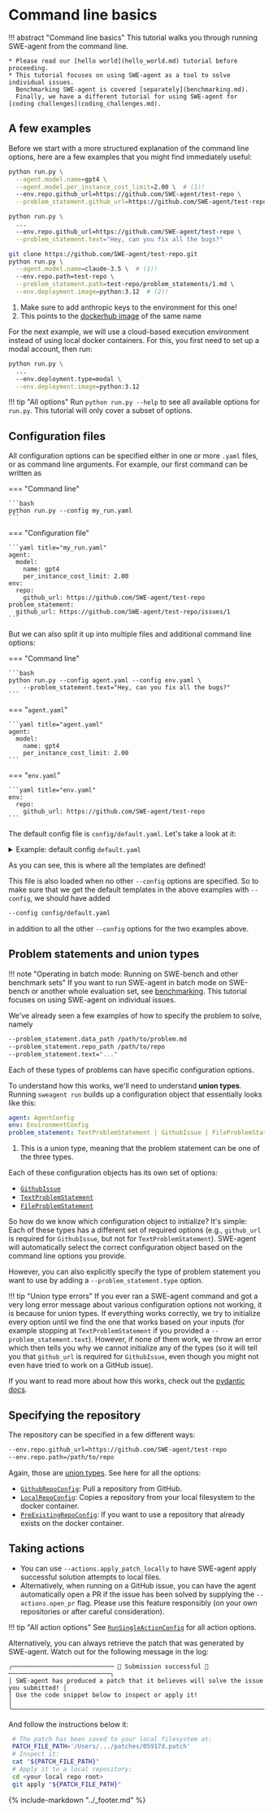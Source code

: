 # Command line basics

!!! abstract "Command line basics"
    This tutorial walks you through running SWE-agent from the command line.

    * Please read our [hello world](hello_world.md) tutorial before proceeding.
    * This tutorial focuses on using SWE-agent as a tool to solve individual issues.
      Benchmarking SWE-agent is covered [separately](benchmarking.md).
      Finally, we have a different tutorial for using SWE-agent for [coding challenges](coding_challenges.md).

## A few examples

Before we start with a more structured explanation of the command line options, here are a few examples that you might find immediately useful:

```bash title="Fix a github issue"
python run.py \
  --agent.model.name=gpt4 \
  --agent.model.per_instance_cost_limit=2.00 \  # (1)!
  --env.repo.github_url=https://github.com/SWE-agent/test-repo \
  --problem_statement.github_url=https://github.com/SWE-agent/test-repo/issues/1
```

```bash title="Work on a github repo with a custom problem statement" hl_lines="4"
python run.py \
  ...
  --env.repo.github_url=https://github.com/SWE-agent/test-repo \
  --problem_statement.text="Hey, can you fix all the bugs?"
```

```bash title="Fix a bug in a local repository using a custom docker image" hl_lines="4 5 6"
git clone https://github.com/SWE-agent/test-repo.git
python run.py \
  --agent.model.name=claude-3.5 \  # (1)!
  --env.repo.path=test-repo \
  --problem_statement.path=test-repo/problem_statements/1.md \
  --env.deployment.image=python:3.12  # (2)!
```

1. Make sure to add anthropic keys to the environment for this one!
2. This points to the [dockerhub image](https://hub.docker.com/_/python) of the same name


For the next example, we will use a cloud-based execution environment instead of using local docker containers.
For this, you first need to set up a modal account, then run:

```bash title="Deployment on modal (cloud-based execution)" hl_lines="3"
python run.py \
  ...
  --env.deployment.type=modal \
  --env.deployment.image=python:3.12
```

!!! tip "All options"
    Run `python run.py --help` to see all available options for `run.py`. This tutorial will only cover a subset of options.

## Configuration files

All configuration options can be specified either in one or more `.yaml` files, or as command line arguments. For example, our first command can be written as

=== "Command line"

    ```bash
    python run.py --config my_run.yaml
    ```

=== "Configuration file"

    ```yaml title="my_run.yaml"
    agent:
      model:
        name: gpt4
        per_instance_cost_limit: 2.00
    env:
      repo:
        github_url: https://github.com/SWE-agent/test-repo
    problem_statement:
      github_url: https://github.com/SWE-agent/test-repo/issues/1
    ```

But we can also split it up into multiple files and additional command line options:

=== "Command line"

    ```bash
    python run.py --config agent.yaml --config env.yaml \
        --problem_statement.text="Hey, can you fix all the bugs?"
    ```

=== "`agent.yaml`"

    ```yaml title="agent.yaml"
    agent:
      model:
        name: gpt4
        per_instance_cost_limit: 2.00
    ```

=== "`env.yaml`"

    ```yaml title="env.yaml"
    env:
      repo:
        github_url: https://github.com/SWE-agent/test-repo
    ```

The default config file is `config/default.yaml`. Let's take a look at it:

<details>
<summary>Example: default config <code>default.yaml</code></summary>

```yaml
--8<-- "config/default_from_url.yaml"
```
</details>

As you can see, this is where all the templates are defined!

This file is also loaded when no other `--config` options are specified.
So to make sure that we get the default templates in the above examples with `--config`, we should have added

```bash
--config config/default.yaml
```

in addition to all the other `--config` options for the two examples above.

## Problem statements and union types <a id="union-types"></a>

!!! note "Operating in batch mode: Running on SWE-bench and other benchmark sets"
    If you want to run SWE-agent in batch mode on SWE-bench or another whole evaluation set, see
    [benchmarking](benchmarking.md). This tutorial focuses on using SWE-agent on
    individual issues.

We've already seen a few examples of how to specify the problem to solve, namely

```bash
--problem_statement.data_path /path/to/problem.md
--problem_statement.repo_path /path/to/repo
--problem_statement.text="..."
```

Each of these types of problems can have specific configuration options.

To understand how this works, we'll need to understand **union types**.
Running `sweagent run` builds up a configuration object that essentially looks like this:

```yaml
agent: AgentConfig
env: EnvironmentConfig
problem_statement: TextProblemStatement | GithubIssue | FileProblemStatement  # (1)!
```

1. This is a union type, meaning that the problem statement can be one of the three types.

Each of these configuration objects has its own set of options:

* [`GithubIssue`](../reference/problem_statements.md#sweagent.environment.config.problem_statement.GithubIssue)
* [`TextProblemStatement`](../reference/problem_statements.md#sweagent.environment.config.problem_statement.TextProblemStatement)
* [`FileProblemStatement`](../reference/problem_statements.md#sweagent.environment.config.problem_statement.FileProblemStatement)

So how do we know which configuration object to initialize?
It's simple: Each of these types has a different set of required options (e.g., `github_url` is required for `GithubIssue`, but not for `TextProblemStatement`).
SWE-agent will automatically select the correct configuration object based on the command line options you provide.

However, you can also explicitly specify the type of problem statement you want to use by adding a `--problem_statement.type` option.

!!! tip "Union type errors"
    If you ever ran a SWE-agent command and got a very long error message about various configuration options not working, it is because for union types.
    If everything works correctly, we try to initialize every option until we find the one that works based on your inputs (for example stopping at `TextProblemStatement` if you provided a `--problem_statement.text`).
    However, if none of them work, we throw an error which then tells you why we cannot initialize any of the types (so it will tell you that `github_url` is required for `GithubIssue`, even though you might not even have tried to work on a GitHub issue).

If you want to read more about how this works, check out the [pydantic docs](https://docs.pydantic.dev/latest/concepts/unions/).

## Specifying the repository

The repository can be specified in a few different ways:

```bash
--env.repo.github_url=https://github.com/SWE-agent/test-repo
--env.repo.path=/path/to/repo
```

Again, those are [union types](union-types). See here for all the options:

* [`GithubRepoConfig`](../reference/repo.md#sweagent.environment.config.repo.GithubRepoConfig): Pull a repository from GitHub.
* [`LocalRepoConfig`](../reference/repo.md#sweagent.environment.config.repo.LocalRepoConfig): Copies a repository from your local filesystem to the docker container.
* [`PreExistingRepoConfig`](../reference/repo.md#sweagent.environment.config.repo.PreExistingRepoConfig): If you want to use a repository that already exists on the docker container.

## Taking actions

* You can use `--actions.apply_patch_locally` to have SWE-agent apply successful solution attempts to local files.
* Alternatively, when running on a GitHub issue, you can have the agent automatically open a PR if the issue has been solved by supplying the `--actions.open_pr` flag.
  Please use this feature responsibly (on your own repositories or after careful consideration).

!!! tip "All action options"
    See [`RunSingleActionConfig`](../reference/run_single_config.md#sweagent.run.run_single.RunSingleActionConfig) for all action options.

Alternatively, you can always retrieve the patch that was generated by SWE-agent.
Watch out for the following message in the log:


```
╭──────────────────────────── 🎉 Submission successful 🎉 ────────────────────────────╮
│ SWE-agent has produced a patch that it believes will solve the issue you submitted! │
│ Use the code snippet below to inspect or apply it!                                  │
╰─────────────────────────────────────────────────────────────────────────────────────╯
```

And follow the instructions below it:

```bash
 # The patch has been saved to your local filesystem at:
 PATCH_FILE_PATH='/Users/.../patches/05917d.patch'
 # Inspect it:
 cat "${PATCH_FILE_PATH}"
 # Apply it to a local repository:
 cd <your local repo root>
 git apply "${PATCH_FILE_PATH}"
```

{% include-markdown "../_footer.md" %}
